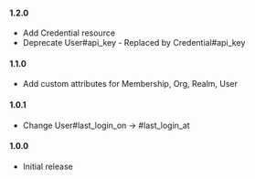 #### 1.2.0

- Add Credential resource
- Deprecate User#api_key - Replaced by Credential#api_key

#### 1.1.0

- Add custom attributes for Membership, Org, Realm, User


#### 1.0.1

- Change User#last_login_on -> #last_login_at


#### 1.0.0

- Initial release
